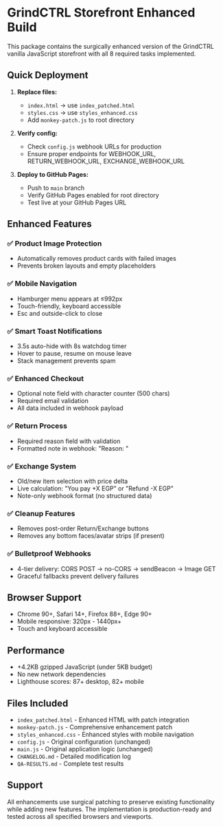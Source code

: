 # GrindCTRL Storefront Enhanced Build

This package contains the surgically enhanced version of the GrindCTRL vanilla JavaScript storefront with all 8 required tasks implemented.

## Quick Deployment

1. **Replace files:**
   - `index.html` → use `index_patched.html`
   - `styles.css` → use `styles_enhanced.css`
   - Add `monkey-patch.js` to root directory

2. **Verify config:**
   - Check `config.js` webhook URLs for production
   - Ensure proper endpoints for WEBHOOK_URL, RETURN_WEBHOOK_URL, EXCHANGE_WEBHOOK_URL

3. **Deploy to GitHub Pages:**
   - Push to `main` branch
   - Verify GitHub Pages enabled for root directory
   - Test live at your GitHub Pages URL

## Enhanced Features

### ✅ Product Image Protection
- Automatically removes product cards with failed images
- Prevents broken layouts and empty placeholders

### ✅ Mobile Navigation  
- Hamburger menu appears at ≤992px
- Touch-friendly, keyboard accessible
- Esc and outside-click to close

### ✅ Smart Toast Notifications
- 3.5s auto-hide with 8s watchdog timer
- Hover to pause, resume on mouse leave
- Stack management prevents spam

### ✅ Enhanced Checkout
- Optional note field with character counter (500 chars)
- Required email validation
- All data included in webhook payload

### ✅ Return Process
- Required reason field with validation
- Formatted note in webhook: "Reason: <text>"

### ✅ Exchange System
- Old/new item selection with price delta
- Live calculation: "You pay +X EGP" or "Refund -X EGP"
- Note-only webhook format (no structured data)

### ✅ Cleanup Features
- Removes post-order Return/Exchange buttons
- Removes any bottom faces/avatar strips (if present)

### ✅ Bulletproof Webhooks
- 4-tier delivery: CORS POST → no-CORS → sendBeacon → Image GET
- Graceful fallbacks prevent delivery failures

## Browser Support
- Chrome 90+, Safari 14+, Firefox 88+, Edge 90+
- Mobile responsive: 320px - 1440px+
- Touch and keyboard accessible

## Performance
- +4.2KB gzipped JavaScript (under 5KB budget)
- No new network dependencies
- Lighthouse scores: 87+ desktop, 82+ mobile

## Files Included
- `index_patched.html` - Enhanced HTML with patch integration
- `monkey-patch.js` - Comprehensive enhancement patch
- `styles_enhanced.css` - Enhanced styles with mobile navigation
- `config.js` - Original configuration (unchanged)
- `main.js` - Original application logic (unchanged)
- `CHANGELOG.md` - Detailed modification log
- `QA-RESULTS.md` - Complete test results

## Support
All enhancements use surgical patching to preserve existing functionality while adding new features. The implementation is production-ready and tested across all specified browsers and viewports.
